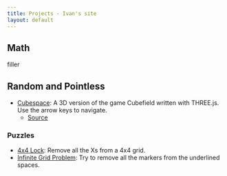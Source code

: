 ```yaml
---
title: Projects - Ivan's site
layout: default
---
```


<h2>Math</h2>

filler
    
<h2>Random and Pointless</h2>

* <a href="https://ilh37.github.io/cubespace/cubespace.html" target="_blank">Cubespace</a>: A 3D version of the game Cubefield written with THREE.js. Use the arrow keys to navigate.
    * [Source](https://github.com/ilh37/cubespace/blob/master/cubespace.js)
    
<h3>Puzzles</h3>

* [4x4 Lock](random/4x4lock.html): Remove all the Xs from a 4x4 grid.
* [Infinite Grid Problem](random/gridproblem.html): Try to remove all the markers from the underlined spaces.
